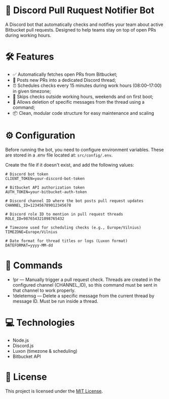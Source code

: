 # 🤖 Discord Pull Ruquest Notifier Bot

A Discord bot that automatically checks and notifies your team about active Bitbucket pull requests. Designed to help teams stay on top of open PRs during working hours.

# 🛠 Features

- ✅ Automatically fetches open PRs from Bitbucket;
- 📌 Posts new PRs into a dedicated Discord thread;
- ⏰ Schedules checks every 15 minutes during work hours (08:00–17:00) in given timezone;
- 🚫 Skips checks outside working hours, weekends and on first boot;
- 🧹 Allows deletion of specific messages from the thread using a command;
- 📦 Clean, modular code structure for easy maintenance and scaling

# ⚙️ Configuration

Before running the bot, you need to configure environment variables. These are stored in a .env file located at: `src/config/.env`.

Create the file if it doesn't exist, and add the following values:

```env
# Discord bot token
CLIENT_TOKEN=your-discord-bot-token

# Bitbucket API authorization token
AUTH_TOKEN=your-bitbucket-auth-token

# Discord channel ID where the bot posts pull request updates
CHANNEL_ID=123456789012345678

# Discord role ID to mention in pull request threads
ROLE_ID=987654321098765432

# Timezone used for scheduling checks (e.g., Europe/Vilnius)
TIMEZONE=Europe/Vilnius

# Date format for thread titles or logs (Luxon format)
DATEFORMAT=yyyy-MM-dd
```

# 📝 Commands

- !pr — Manually trigger a pull request check. Threads are created in the configured channel (CHANNEL_ID), so this command must be sent in that channel to work properly.
- !deletemsg <messageId> — Delete a specific message from the current thread by message ID. Must be run inside a thread.

# 💻 Technologies

- Node.js
- Discord.js
- Luxon (timezone & scheduling)
- Bitbucket API

# 📄 License

This project is licensed under the [MIT License](./LICENSE).
